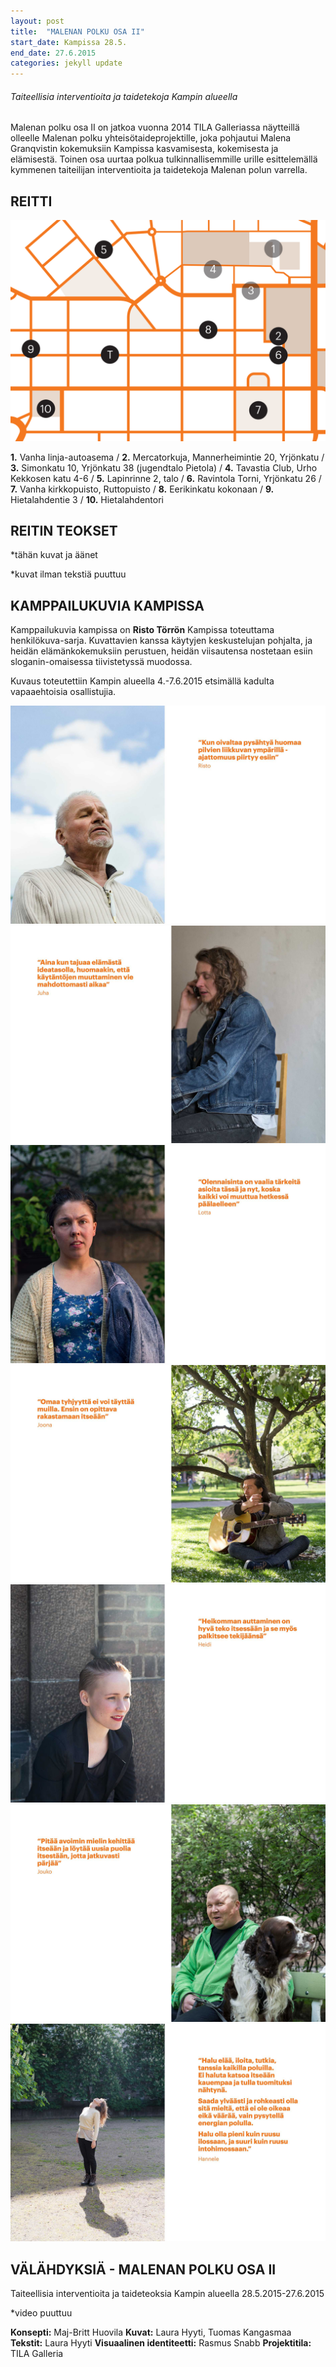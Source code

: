 ```yaml
---
layout: post
title:  "MALENAN POLKU OSA II"
start_date: Kampissa 28.5.
end_date: 27.6.2015
categories: jekyll update
---
```


###### Taiteellisia interventioita ja taidetekoja Kampin alueella

Malenan polku osa II on jatkoa vuonna 2014 TILA Galleriassa näytteillä olleelle Malenan polku yhteisötaideprojektille, joka pohjautui Malena Granqvistin kokemuksiin Kampissa kasvamisesta, kokemisesta ja elämisestä. Toinen osa uurtaa polkua tulkinnallisemmille urille esittelemällä kymmenen taiteilijan interventioita ja taidetekoja Malenan polun varrella.

## REITTI

![image](/images/kartta-malena2.png)

**1.** Vanha linja-autoasema / **2.** Mercatorkuja, Mannerheimintie 20, Yrjönkatu / **3.** Simonkatu 10, Yrjönkatu 38 (jugendtalo Pietola) / **4.** Tavastia Club, Urho Kekkosen katu 4-6 / **5.** Lapinrinne 2, talo / **6.** Ravintola Torni, Yrjönkatu 26 / **7.** Vanha kirkkopuisto, Ruttopuisto / **8.** Eerikinkatu kokonaan / **9.** Hietalahdentie 3 / **10.** Hietalahdentori

## REITIN TEOKSET 

*tähän kuvat ja äänet 

*kuvat ilman tekstiä puuttuu

## KAMPPAILUKUVIA KAMPISSA

Kamppailukuvia kampissa on **Risto Törrön** Kampissa toteuttama henkilökuva-sarja. Kuvattavien kanssa käytyjen keskustelujan pohjalta, ja heidän elämänkokemuksiin perustuen, heidän viisautensa nostetaan esiin sloganin-omaisessa tiivistetyssä muodossa.

Kuvaus toteutettiin Kampin alueella 4.-7.6.2015 etsimällä kadulta vapaaehtoisia osallistujia.

![image](/images/2_01.jpg)
![image](/images/2_02.jpg)
![image](/images/2_03.jpg)
![image](/images/2_04.jpg)
![image](/images/2_05.jpg)
![image](/images/2_06.jpg)
![image](/images/2_07.jpg)

## VÄLÄHDYKSIÄ - MALENAN POLKU OSA II

Taiteellisia interventioita ja taideteoksia Kampin alueella 28.5.2015-27.6.2015

*video puuttuu

**Konsepti:** Maj-Britt Huovila **Kuvat:** Laura Hyyti, Tuomas Kangasmaa **Tekstit:** Laura Hyyti **Visuaalinen identiteetti:** Rasmus Snabb **Projektitila:** TILA Galleria
